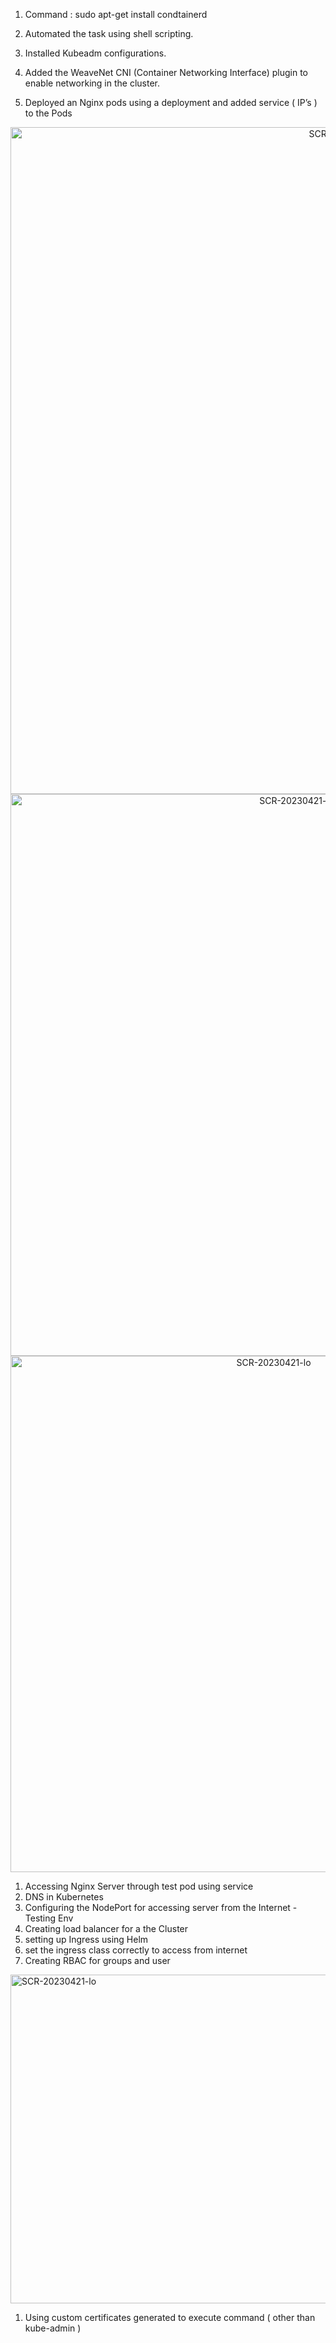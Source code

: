 1. Command : sudo apt-get install condtainerd
2. Automated the task using shell scripting.
3. Installed Kubeadm configurations.
4. Added the WeaveNet CNI (Container Networking Interface) plugin to enable networking in the cluster.

1. Deployed an Nginx pods using a deployment and added service ( IP’s ) to the Pods

<div align=center>
<img width="1067" alt="SCR-20230421-md" src="https://user-images.githubusercontent.com/54627871/236670496-f0688303-a235-499a-bea8-6c4a7ddb44d9.png">
<img width="899" alt="SCR-20230421-l7" src="https://user-images.githubusercontent.com/54627871/236670492-508cc980-d22a-4f9b-9eae-a8d9def97fa9.png">
<img width="826" alt="SCR-20230421-lo" src="https://user-images.githubusercontent.com/54627871/236670494-c0aa9b64-62e5-421c-a5d1-b132d286f68e.png">
</div>

1. Accessing Nginx Server through test pod using service
2. DNS in Kubernetes
3. Configuring the NodePort for accessing server from the Internet - Testing Env
4. Creating load balancer for a the Cluster
5. setting up Ingress using Helm 
6. set the ingress class correctly to access from internet
7. Creating RBAC for groups and user


<img width="526" alt="SCR-20230421-lo" src="https://user-images.githubusercontent.com/54627871/236670559-1205d8f8-e001-4f7e-9b0f-988e4f7ce083.jpeg">


1. Using custom certificates generated to execute command ( other than kube-admin )
